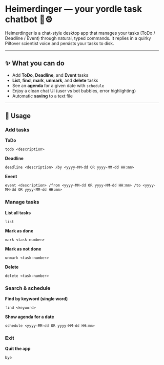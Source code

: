 # Heimerdinger — your yordle task chatbot 🧪⚙️

Heimerdinger is a chat-style desktop app that manages your tasks (ToDo / Deadline / Event) through natural, typed commands.
It replies in a quirky Piltover scientist voice and persists your tasks to disk.

---

## ✨ What you can do

- Add **ToDo**, **Deadline**, and **Event** tasks
- **List**, **find**, **mark**, **unmark**, and **delete** tasks
- See an **agenda** for a given date with `schedule`
- Enjoy a clean chat UI (user vs bot bubbles, error highlighting)
- Automatic **saving** to a text file

---

## 🧰 Usage

### Add tasks

**ToDo**
```commandline
todo <description>
```

**Deadline**
```commandline
deadline <description> /by <yyyy-MM-dd OR yyyy-MM-dd HH:mm>
```

**Event**
```commandline
event <description> /from <yyyy-MM-dd OR yyyy-MM-dd HH:mm> /to <yyyy-MM-dd OR yyyy-MM-dd HH:mm>
```

### Manage tasks

**List all tasks**
```commandline
list
```

**Mark as done**
```commandline
mark <task-number>
```

**Mark as not done**
```commandline
unmark <task-number>
```

**Delete**
```commandline
delete <task-number>
```

### Search & schedule

**Find by keyword (single word)**
```commandline
find <keyword>
```

**Show agenda for a date**
```commandline
schedule <yyyy-MM-dd OR yyyy-MM-dd HH:mm>
```

### Exit

**Quit the app**
```commandline
bye
```

